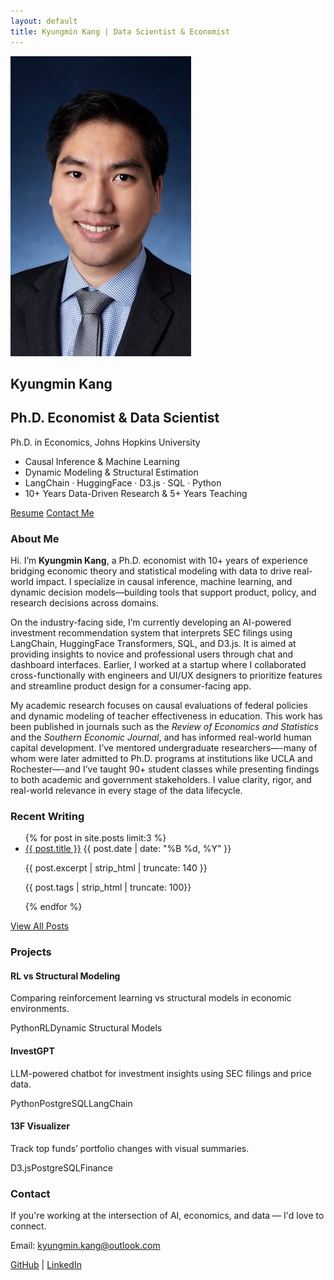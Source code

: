 ```yaml
---
layout: default
title: Kyungmin Kang | Data Scientist & Economist
---
```


<!-- Hero Section -->
<section class="hero">
  <div class="hero-wrapper">
    <div class="hero-left">
      <img src="/assets/img/headshot.jpg" alt="KM Kang Headshot">
    </div>
    <div class="hero-right">
      <h1>Kyungmin Kang</h1>
      <h2>Ph.D. Economist & Data Scientist</h2>
      <p>Ph.D. in Economics, Johns Hopkins University</p>
      <ul class="hero-skills">
        <li>Causal Inference & Machine Learning</li>
        <li>Dynamic Modeling & Structural Estimation</li>
        <li>LangChain · HuggingFace · D3.js · SQL · Python</li>
        <li>10+ Years Data-Driven Research & 5+ Years Teaching</li>
      </ul>
      <div class="hero-buttons">
        <a href="/resume.pdf" class="resume-btn">Resume</a>
        <a href="#contact" class="btn secondary">Contact Me</a>
      </div>
    </div>
  </div>
</section>




<!-- About Section -->
<section class="about" id="about">
  <h3>About Me</h3>
<p>
Hi. I’m <strong>Kyungmin Kang</strong>, a Ph.D. economist with 10+ years of experience bridging economic theory and statistical modeling with data to drive real-world impact. I specialize in causal inference, machine learning, and dynamic decision models—building tools that support product, policy, and research decisions across domains.
</p>

<p>
On the industry-facing side, I’m currently developing an AI-powered investment recommendation system that interprets SEC filings using LangChain, HuggingFace Transformers, SQL, and D3.js. It is aimed at providing insights to novice and professional users through chat and dashboard interfaces. Earlier, I worked at a startup where I collaborated cross-functionally with engineers and UI/UX designers to prioritize features and streamline product design for a consumer-facing app.
</p>

<p>
My academic research focuses on causal evaluations of federal policies and dynamic modeling of teacher effectiveness in education. This work has been published in journals such as the <em>Review of Economics and Statistics</em> and the <em>Southern Economic Journal</em>, and has informed real-world human capital development. I’ve mentored undergraduate researchers—-many of whom were later admitted to Ph.D. programs at institutions like UCLA and Rochester—-and I’ve taught 90+ student classes while presenting findings to both academic and government stakeholders. I value clarity, rigor, and real-world relevance in every stage of the data lifecycle.
</p>
</section>

<!-- Latest Writing Section -->
<section class="recent-posts">
  <h3>Recent Writing</h3>
  <ul class="post-snippets">
    {% for post in site.posts limit:3 %}
      <li>
        <a href="{{ post.url }}">{{ post.title }}</a>
        <span class="post-date">{{ post.date | date: "%B %d, %Y" }}</span>
        <p>{{ post.excerpt | strip_html | truncate: 140 }}</p>
        <p>{{ post.tags | strip_html | truncate: 100}}</p>
      </li>
    {% endfor %}
  </ul>
  <a href="/blog" class="btn">View All Posts</a>
</section>


<!-- Projects Section -->
<section class="projects" id="projects">
  <h3>Projects</h3>
    <div class="project-card">
      <h4>RL vs Structural Modeling</h4>
      <p>Comparing reinforcement learning vs structural models in economic environments.</p>
      <div class="tags"><span>Python</span><span>RL</span><span>Dynamic Structural Models</span></div>
    </div>  <div class="project-grid">
    <div class="project-card">
      <h4>InvestGPT</h4>
      <p>LLM-powered chatbot for investment insights using SEC filings and price data.</p>
      <div class="tags"><span>Python</span><span>PostgreSQL</span><span>LangChain</span></div>
    </div>
    <div class="project-card">
      <h4>13F Visualizer</h4>
      <p>Track top funds’ portfolio changes with visual summaries.</p>
      <div class="tags"><span>D3.js</span><span>PostgreSQL</span><span>Finance</span></div>
    </div>
  </div>
</section>

<!-- Contact Section -->
<section class="contact" id="contact">
  <h3>Contact</h3>
  <p>If you're working at the intersection of AI, economics, and data — I'd love to connect.</p>
  <p>Email: <a href="mailto:kyungmin.kang@outlook.com">kyungmin.kang@outlook.com</a></p>
  <div class="socials">
    <a href="https://github.com/kyungmin-kang">GitHub</a> |
    <a href="https://linkedin.com/in/kmkang">LinkedIn</a>
  </div>
</section>

<link rel="stylesheet" href="/assets/css/style.css">
